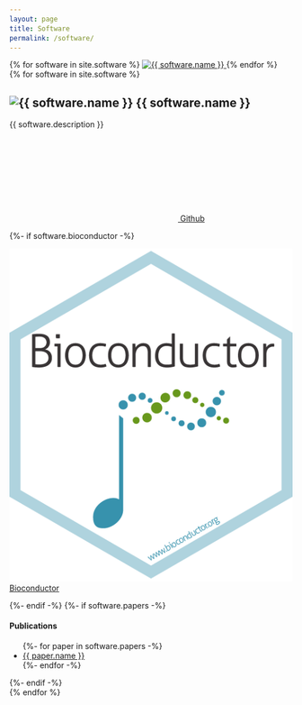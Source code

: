 ```yaml
---
layout: page
title: Software
permalink: /software/
---
```

<div class="software-nav">
{% for software in site.software %}
    <a href="#{{ software.name }}">
        <img src="/assets/images/software/{{ software.icon }}" class="software-package-icon software-nav-icon" alt="{{ software.name }}"
        role="button"
        />
    </a>
{% endfor %}
</div>
{% for software in site.software %}
<div class="software-container" id="{{ software.name }}">
    <h2>
        <img src="/assets/images/software/{{ software.icon }}" class="software-package-icon" alt="{{ software.name }}"/>
        {{ software.name }}
    </h2>
    <p>
        {{ software.description }}
    </p>
    <p>
    </p>
    <p>
        <a href="{{ software.github }}">
            <svg class="svg-icon"><use xlink:href="/assets/minima-social-icons.svg#github"></use></svg>
        Github
        </a>
    </p>
    {%- if software.bioconductor -%}
    <p>
        <a href="{{ software.bioconductor }}"><img src="/assets/images/bioc.png" class="software-link-icon"/> Bioconductor</a>
    </p>
    {%- endif -%}
    {%- if software.papers -%}
    <h4>Publications</h4>
    <ul>
        {%- for paper in software.papers -%}
        <li>
            <a href="{{ paper.url }}">{{ paper.name }}</a>
        </li>
        {%- endfor -%}
    </ul>
    {%- endif -%}
</div>
{% endfor %}
